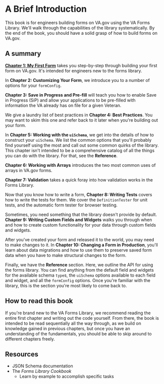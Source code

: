 <!-- TODO: Add links -->

# A Brief Introduction

This book is for engineers building forms on VA.gov using the VA Forms Library.
We'll walk through the capabilities of the library systematically. By the end of
the book, you should have a solid grasp of how to build forms on VA.gov.

## A summary
[**Chapter 1: My First Form**](my-first-form.md) takes you step-by-step through
building your first form on VA.gov. It's intended for engineers new to the forms
library.

In **Chapter 2: Customizing Your Form**, we introduce you to a number of options
for your `formConfig`.

**Chapter 3: Save in Progress and Pre-fill** will teach you how to enable Save
in Progress (SiP) and allow your applications to be pre-filled with information
the VA already has on file for a given Veteran.

We give a laundry list of best practices in **Chapter 4: Best Practices**. You
may want to skim this one and refer back to it later when you're building out
your form.

In **Chapter 5: Working with the `uiSchema`**, we get into the details of how to
construct your `uiSchema`. We list the common options that you'll probably find
yourself using the most and call out some common quirks of the library. This
chapter isn't intended to be a comprehensive catalog of all the things you can
do with the library. For that, see the **Reference**.

**Chapter 6: Working with Arrays** introduces the two most common uses of
arrays in VA.gov forms.

**Chapter 7: Validation** takes a quick foray into how validation works in the
Forms Library.

Now that you know how to write a form, **Chapter 8: Writing Tests** covers how
to write the tests for them. We cover the `DefinitionTester` for unit tests, and
the automatic form tester for browser testing.

Sometimes, you need something that the library doesn't provide by default.
**Chapter 9: Writing Custom Fields and Widgets** walks you through when and how
to create custom functionality for your data through custom fields and widgets.

After you've created your form and released it to the world, you may need to
make changes to it. In **Chapter 10: Changing a Form in Production**, you'll
learn about data migrations and how to use them to preserve saved form data
when you have to make structural changes to the form.

Finally, we have the **Reference** section. Here, we outline the API for using
the forms library. You can find anything from the default field and widgets for
the available schema `type`s, the `uiSchema` options available to each field and
widget, and all the `formConfig` options. Once you're familiar with the library,
this is the section you're most likely to come back to.

## How to read this book
If you're brand new to the VA Forms Library, we recommend reading the entire
first chapter and writing out the code yourself. From there, the book is
intended to be read sequentially all the way through, as we build on knowledge
gained in previous chapters, but once you have an understanding of the
fundamentals, you should be able to skip around to different chapters freely.

## Resources
- JSON Schema documentation
- The _Forms Library Cookbook_
  - Learn by example to accomplish specific tasks
